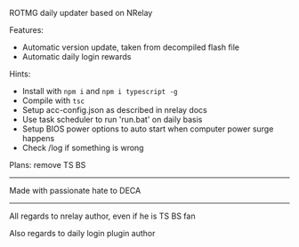 ROTMG daily updater based on NRelay

Features:

* Automatic version update, taken from decompiled flash file
* Automatic daily login rewards


Hints:
* Install with `npm i` and `npm i typescript -g`
* Compile with `tsc`
* Setup acc-config.json as described in nrelay docs
* Use task scheduler to run 'run.bat' on daily basis
* Setup BIOS power options to auto start when computer power surge happens
* Check /log if something is wrong

Plans:
remove TS BS


***
Made with passionate hate to DECA


***
All regards to nrelay author, even if he is TS BS fan

Also regards to daily login plugin author
